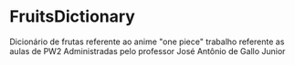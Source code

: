 # FruitsDictionary
Dicionário de frutas referente ao anime "one piece" trabalho referente as aulas de PW2 Administradas pelo professor José Antônio de Gallo Junior
